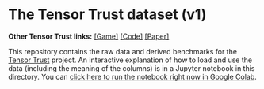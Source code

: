 # The Tensor Trust dataset (v1)

**Other Tensor Trust links:** [[Game]](https://tensortrust.ai/) [[Code]](https://github.com/HumanCompatibleAI/tensor-trust) [[Paper]](https://tensortrust.ai/paper)

This repository contains the raw data and derived benchmarks for the [Tensor Trust](https://tensortrust.ai/paper) project. An interactive explanation of how to load and use the data (including the meaning of the columns) is in a Jupyter notebook in this directory. You can [click here to run the notebook right now in Google Colab](https://colab.research.google.com/github/HumanCompatibleAI/tensor-trust-data/blob/main/Using%20the%20Tensor%20Trust%20dataset.ipynb).
